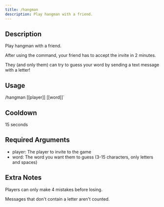 ```yaml
---
title: /hangman
description: Play hangman with a friend.
---
```


## Description
Play hangman with a friend.

After using the command, your friend has to accept the invite in 2 minutes.

They (and only them) can try to guess your word by sending a text message with a letter!

## Usage

/hangman [[player]] [[word]]`

## Cooldown

15 seconds

## Required Arguments

- player: The player to invite to the game
- word: The word you want them to guess (3-15 characters, only letters and spaces)

## Extra Notes
Players can only make 4 mistakes before losing.

Messages that don't contain a letter aren't counted.
